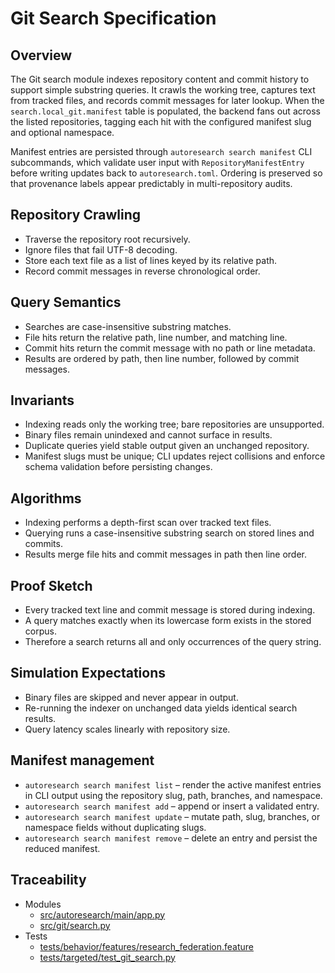 # Git Search Specification

## Overview

The Git search module indexes repository content and commit history to support
simple substring queries. It crawls the working tree, captures text from tracked
files, and records commit messages for later lookup. When the
`search.local_git.manifest` table is populated, the backend fans out across the
listed repositories, tagging each hit with the configured manifest slug and
optional namespace.

Manifest entries are persisted through `autoresearch search manifest` CLI
subcommands, which validate user input with `RepositoryManifestEntry` before
writing updates back to `autoresearch.toml`. Ordering is preserved so that
provenance labels appear predictably in multi-repository audits.

## Repository Crawling

- Traverse the repository root recursively.
- Ignore files that fail UTF-8 decoding.
- Store each text file as a list of lines keyed by its relative path.
- Record commit messages in reverse chronological order.

## Query Semantics

- Searches are case-insensitive substring matches.
- File hits return the relative path, line number, and matching line.
- Commit hits return the commit message with no path or line metadata.
- Results are ordered by path, then line number, followed by commit messages.

## Invariants

- Indexing reads only the working tree; bare repositories are unsupported.
- Binary files remain unindexed and cannot surface in results.
- Duplicate queries yield stable output given an unchanged repository.
- Manifest slugs must be unique; CLI updates reject collisions and enforce
  schema validation before persisting changes.

## Algorithms

- Indexing performs a depth-first scan over tracked text files.
- Querying runs a case-insensitive substring search on stored lines and commits.
- Results merge file hits and commit messages in path then line order.

## Proof Sketch

- Every tracked text line and commit message is stored during indexing.
- A query matches exactly when its lowercase form exists in the stored corpus.
- Therefore a search returns all and only occurrences of the query string.

## Simulation Expectations

- Binary files are skipped and never appear in output.
- Re-running the indexer on unchanged data yields identical search results.
- Query latency scales linearly with repository size.

## Manifest management

- `autoresearch search manifest list` – render the active manifest entries in
  CLI output using the repository slug, path, branches, and namespace.
- `autoresearch search manifest add` – append or insert a validated entry.
- `autoresearch search manifest update` – mutate path, slug, branches, or
  namespace fields without duplicating slugs.
- `autoresearch search manifest remove` – delete an entry and persist the
  reduced manifest.

## Traceability

- Modules
  - [src/autoresearch/main/app.py](../../src/autoresearch/main/app.py)
  - [src/git/search.py](../../src/git/search.py)
- Tests
  - [tests/behavior/features/research_federation.feature](../../tests/behavior/features/research_federation.feature)
  - [tests/targeted/test_git_search.py](../../tests/targeted/test_git_search.py)

